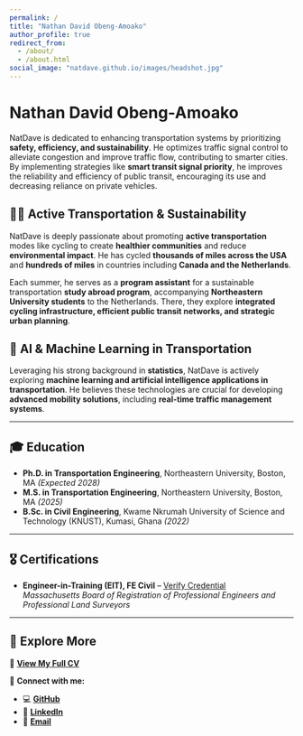 ```yaml
---
permalink: /
title: "Nathan David Obeng-Amoako"
author_profile: true
redirect_from: 
  - /about/
  - /about.html
social_image: "natdave.github.io/images/headshot.jpg"
---
```


# Nathan David Obeng-Amoako  

NatDave is dedicated to enhancing transportation systems by prioritizing **safety, efficiency, and sustainability**. He optimizes traffic signal control to alleviate congestion and improve traffic flow, contributing to smarter cities. By implementing strategies like **smart transit signal priority**, he improves the reliability and efficiency of public transit, encouraging its use and decreasing reliance on private vehicles.  

## 🚴‍♂️ Active Transportation & Sustainability  
NatDave is deeply passionate about promoting **active transportation** modes like cycling to create **healthier communities** and reduce **environmental impact**. He has cycled **thousands of miles across the USA** and **hundreds of miles** in countries including **Canada and the Netherlands**.  

Each summer, he serves as a **program assistant** for a sustainable transportation **study abroad program**, accompanying **Northeastern University students** to the Netherlands. There, they explore **integrated cycling infrastructure, efficient public transit networks, and strategic urban planning**.  

## 🤖 AI & Machine Learning in Transportation  
Leveraging his strong background in **statistics**, NatDave is actively exploring **machine learning and artificial intelligence applications in transportation**. He believes these technologies are crucial for developing **advanced mobility solutions**, including **real-time traffic management systems**.  

---

## 🎓 Education  
- **Ph.D. in Transportation Engineering**, Northeastern University, Boston, MA *(Expected 2028)*  
- **M.S. in Transportation Engineering**, Northeastern University, Boston, MA *(2025)*  
- **B.Sc. in Civil Engineering**, Kwame Nkrumah University of Science and Technology (KNUST), Kumasi, Ghana *(2022)*  

---

## 🎖 Certifications  
- **Engineer-in-Training (EIT), FE Civil** – [Verify Credential](https://www.credly.com/badges/35f81516-e8ec-40a4-ad6c-beb2d54a2894)  
  *Massachusetts Board of Registration of Professional Engineers and Professional Land Surveyors*  

---

## 📜 Explore More  
📄 **[View My Full CV](https://natdave.github.io/files/NatDaveCV.pdf)**  

📂 **Connect with me:**  
- 💻 **[GitHub](https://github.com/natdave)**  
- 👔 **[LinkedIn](https://www.linkedin.com/in/natdave/)**  
- 📧 **[Email](mailto:natdave545@gmail.com)**  
